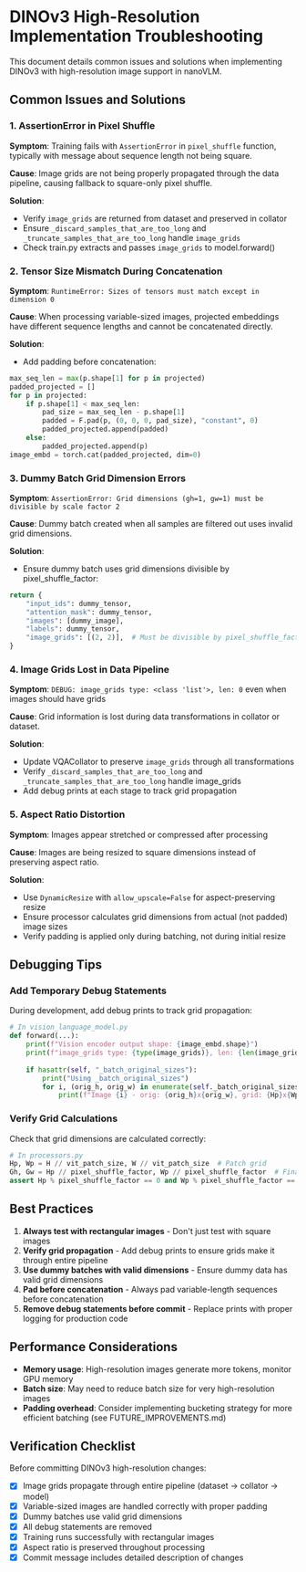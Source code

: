 # DINOv3 High-Resolution Implementation Troubleshooting

This document details common issues and solutions when implementing DINOv3 with high-resolution image support in nanoVLM.

## Common Issues and Solutions

### 1. AssertionError in Pixel Shuffle

**Symptom**: Training fails with `AssertionError` in `pixel_shuffle` function, typically with message about sequence length not being square.

**Cause**: Image grids are not being properly propagated through the data pipeline, causing fallback to square-only pixel shuffle.

**Solution**: 
- Verify `image_grids` are returned from dataset and preserved in collator
- Ensure `_discard_samples_that_are_too_long` and `_truncate_samples_that_are_too_long` handle `image_grids`
- Check train.py extracts and passes `image_grids` to model.forward()

### 2. Tensor Size Mismatch During Concatenation

**Symptom**: `RuntimeError: Sizes of tensors must match except in dimension 0`

**Cause**: When processing variable-sized images, projected embeddings have different sequence lengths and cannot be concatenated directly.

**Solution**:
- Add padding before concatenation:
```python
max_seq_len = max(p.shape[1] for p in projected)
padded_projected = []
for p in projected:
    if p.shape[1] < max_seq_len:
        pad_size = max_seq_len - p.shape[1]
        padded = F.pad(p, (0, 0, 0, pad_size), "constant", 0)
        padded_projected.append(padded)
    else:
        padded_projected.append(p)
image_embd = torch.cat(padded_projected, dim=0)
```

### 3. Dummy Batch Grid Dimension Errors

**Symptom**: `AssertionError: Grid dimensions (gh=1, gw=1) must be divisible by scale factor 2`

**Cause**: Dummy batch created when all samples are filtered out uses invalid grid dimensions.

**Solution**:
- Ensure dummy batch uses grid dimensions divisible by pixel_shuffle_factor:
```python
return {
    "input_ids": dummy_tensor,
    "attention_mask": dummy_tensor,
    "images": [dummy_image],
    "labels": dummy_tensor,
    "image_grids": [(2, 2)],  # Must be divisible by pixel_shuffle_factor=2
}
```

### 4. Image Grids Lost in Data Pipeline

**Symptom**: `DEBUG: image_grids type: <class 'list'>, len: 0` even when images should have grids

**Cause**: Grid information is lost during data transformations in collator or dataset.

**Solution**:
- Update VQACollator to preserve `image_grids` through all transformations
- Verify `_discard_samples_that_are_too_long` and `_truncate_samples_that_are_too_long` handle image_grids
- Add debug prints at each stage to track grid propagation

### 5. Aspect Ratio Distortion

**Symptom**: Images appear stretched or compressed after processing

**Cause**: Images are being resized to square dimensions instead of preserving aspect ratio.

**Solution**:
- Use `DynamicResize` with `allow_upscale=False` for aspect-preserving resize
- Ensure processor calculates grid dimensions from actual (not padded) image sizes
- Verify padding is applied only during batching, not during initial resize

## Debugging Tips

### Add Temporary Debug Statements

During development, add debug prints to track grid propagation:

```python
# In vision_language_model.py
def forward(...):
    print(f"Vision encoder output shape: {image_embd.shape}")
    print(f"image_grids type: {type(image_grids)}, len: {len(image_grids) if image_grids is not None else 'N/A'}")
    
    if hasattr(self, "_batch_original_sizes"):
        print("Using _batch_original_sizes")
        for i, (orig_h, orig_w) in enumerate(self._batch_original_sizes):
            print(f"Image {i} - orig: {orig_h}x{orig_w}, grid: {Hp}x{Wp}")
```

### Verify Grid Calculations

Check that grid dimensions are calculated correctly:

```python
# In processors.py
Hp, Wp = H // vit_patch_size, W // vit_patch_size  # Patch grid
Gh, Gw = Hp // pixel_shuffle_factor, Wp // pixel_shuffle_factor  # Final grid
assert Hp % pixel_shuffle_factor == 0 and Wp % pixel_shuffle_factor == 0
```

## Best Practices

1. **Always test with rectangular images** - Don't just test with square images
2. **Verify grid propagation** - Add debug prints to ensure grids make it through entire pipeline
3. **Use dummy batches with valid dimensions** - Ensure dummy data has valid grid dimensions
4. **Pad before concatenation** - Always pad variable-length sequences before concatenation
5. **Remove debug statements before commit** - Replace prints with proper logging for production code

## Performance Considerations

- **Memory usage**: High-resolution images generate more tokens, monitor GPU memory
- **Batch size**: May need to reduce batch size for very high-resolution images
- **Padding overhead**: Consider implementing bucketing strategy for more efficient batching (see FUTURE_IMPROVEMENTS.md)

## Verification Checklist

Before committing DINOv3 high-resolution changes:

- [x] Image grids propagate through entire pipeline (dataset → collator → model)
- [x] Variable-sized images are handled correctly with proper padding
- [x] Dummy batches use valid grid dimensions
- [x] All debug statements are removed
- [x] Training runs successfully with rectangular images
- [x] Aspect ratio is preserved throughout processing
- [x] Commit message includes detailed description of changes
